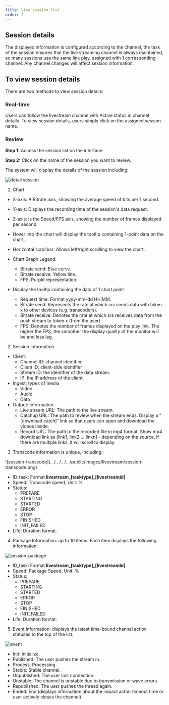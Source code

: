 ```yaml
---
title: View session list
order: 2
---
```


## Session details

The displayed information is configured according to the channel, the task of the session ensures that the live streaming channel is always maintained, so many sessions use the same link play, assigned with 1 corresponding channel. Any channel changes will affect session information.

## To view session details

There are two methods to view session details:

### Real-time

Users can follow the livestream channel with Active status in channel details. To view session details, users simply click on the assigned session name.

### Review

**Step 1:** Access the session list on the interface.

**Step 2:** Click on the name of the session you want to review.

The system will display the details of the session including:

![detail session](/images/livestream/session-detail.png)

1. Chart

- X-axis: A Bitrate axis, showing the average speed of bits per 1 second.

- Y-axis: Displays the recording time of the session's data request.

- Z-axis: Is the Speed/FPS axis, showing the number of frames displayed per second.

- Hover into the chart will display the tooltip containing 1-point data on the chart.

- Horizontal scrollbar: Allows left/right scrolling to view the chart.

- Chart Graph Legend:

  - Bitrate send: Blue curve.
  - Bitrate receive: Yellow line.
  - FPS: Purple representation.

- Display the tooltip containing the data of 1 chart point
  - Request time: Format yyyy-mm-dd HH:MM.
  - Bitrate send: Represents the rate at which srs sends data with token x to other devices (e.g. transcoders).
  - Bitrate receive: Denotes the rate at which srs receives data from the push stream to token x (from the user).
  - FPS: Denotes the number of frames displayed on the play link. The higher the FPS, the smoother the display quality of the monitor will be and less lag.

2. Session information

- Client:
  - Channel ID: channel identifier
  - Client ID: client-side identifier
  - Stream ID: the identifier of the data stream.
  - IP: the IP address of the client.
- Ingest: types of media
  - Video
  - Audio
  - Data
- Output: Information
  - Live stream URL: The path to the live stream.
  - Catchup URL: The path to review when the stream ends. Display a "[download catch]" link so that users can open and download the videos inside.
  - Record URL: The path to the recorded file in mp4 format. Show mp4 download link as [link1, link2,...,linkn] - depending on the source, if there are multiple links, it will scroll to display.

3. Transcode information is unique, including:

![session-transcode](.. /.. /.. /.. /public/images/livestream/session-transcode.png)

- ID_task: Format **livestream_[tasktype]_[livestreamId]**
- Speed: Transcode speed, Unit: %
- Status:
  - PREPARE
  - STARTING
  - STARTED
  - ERROR
  - STOP
  - FINISHED
  - INIT_FAILED
- Life: Duration format.

4. Package Information: up to 10 items. Each item displays the following information:

![session-package](/images/livestream/session-package.png)

- ID_task: Format **livestream_[tasktype]_[livestreamId]**
- Speed: Package Speed, Unit: %
- Status:
  - PREPARE
  - STARTING
  - STARTED
  - ERROR
  - STOP
  - FINISHED
  - INIT_FAILED
- Life: Duration format.

5. Event Information: displays the latest time-bound channel action statuses to the top of the list.

![event](/images/livestream/session-event.png)

- Init: Initialize.
- Published: The user pushes the stream in.
- Process: Processing.
- Stable: Stable channel.
- Unpublished: The user lost connection.
- Unstable: The channel is unstable due to transmission or wave errors.
- Republished: The user pushes the thread again.
- Ended: End (displays information about the impact actor: timeout time or user actively closes the channel).
